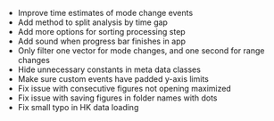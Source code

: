 - Improve time estimates of mode change events
- Add method to split analysis by time gap
- Add more options for sorting processing step
- Add sound when progress bar finishes in app
- Only filter one vector for mode changes, and one second for range changes
- Hide unnecessary constants in meta data classes
- Make sure custom events have padded y-axis limits
- Fix issue with consecutive figures not opening maximized
- Fix issue with saving figures in folder names with dots
- Fix small typo in HK data loading